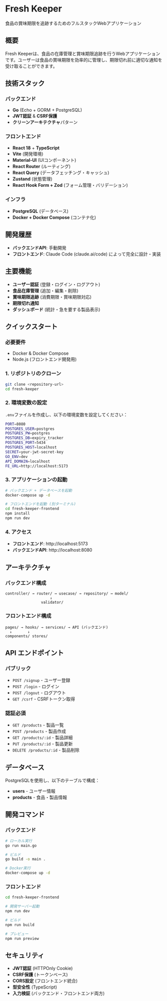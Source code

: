 # Fresh Keeper

食品の賞味期限を追跡するためのフルスタックWebアプリケーション

## 概要

Fresh Keeperは、食品の在庫管理と賞味期限追跡を行うWebアプリケーションです。ユーザーは食品の賞味期限を効率的に管理し、期限切れ前に適切な通知を受け取ることができます。

## 技術スタック

### バックエンド
- **Go** (Echo + GORM + PostgreSQL)
- **JWT認証** & **CSRF保護**
- **クリーンアーキテクチャ**パターン

### フロントエンド
- **React 18** + **TypeScript**
- **Vite** (開発環境)
- **Material-UI** (UIコンポーネント)
- **React Router** (ルーティング)
- **React Query** (データフェッチング・キャッシュ)
- **Zustand** (状態管理)
- **React Hook Form + Zod** (フォーム管理・バリデーション)

### インフラ
- **PostgreSQL** (データベース)
- **Docker + Docker Compose** (コンテナ化)

## 開発履歴

- **バックエンドAPI**: 手動開発
- **フロントエンド**: Claude Code (claude.ai/code) によって完全に設計・実装

## 主要機能

- **ユーザー認証** (登録・ログイン・ログアウト)
- **食品在庫管理** (追加・編集・削除)
- **賞味期限追跡** (消費期限・賞味期限対応)
- **期限切れ通知**
- **ダッシュボード** (統計・急を要する製品表示)

## クイックスタート

### 必要要件

- Docker & Docker Compose
- Node.js (フロントエンド開発用)

### 1. リポジトリのクローン

```bash
git clone <repository-url>
cd fresh-keeper
```

### 2. 環境変数の設定

`.env`ファイルを作成し、以下の環境変数を設定してください：

```bash
PORT=8080
POSTGRES_USER=postgres
POSTGRES_PW=postgres
POSTGRES_DB=expiry_tracker
POSTGRES_PORT=5434
POSTGRES_HOST=localhost
SECRET=your-jwt-secret-key
GO_ENV=dev
API_DOMAIN=localhost
FE_URL=http://localhost:5173
```

### 3. アプリケーションの起動

```bash
# バックエンド + データベースを起動
docker-compose up -d

# フロントエンドを起動 (別ターミナル)
cd fresh-keeper-frontend
npm install
npm run dev
```

### 4. アクセス

- **フロントエンド**: http://localhost:5173
- **バックエンドAPI**: http://localhost:8080

## アーキテクチャ

### バックエンド構成

```
controller/ → router/ → usecase/ → repository/ → model/
                    ↓
                validator/
```

### フロントエンド構成

```
pages/ → hooks/ → services/ → API (バックエンド)
  ↓       ↓
components/ stores/
```

## API エンドポイント

### パブリック
- `POST /signup` - ユーザー登録
- `POST /login` - ログイン
- `POST /logout` - ログアウト
- `GET /csrf` - CSRFトークン取得

### 認証必須
- `GET /products` - 製品一覧
- `POST /products` - 製品作成
- `GET /products/:id` - 製品詳細
- `PUT /products/:id` - 製品更新
- `DELETE /products/:id` - 製品削除

## データベース

PostgreSQLを使用し、以下のテーブルで構成：

- **users** - ユーザー情報
- **products** - 食品・製品情報

## 開発コマンド

### バックエンド

```bash
# ローカル実行
go run main.go

# ビルド
go build -o main .

# Docker実行
docker-compose up -d
```

### フロントエンド

```bash
cd fresh-keeper-frontend

# 開発サーバー起動
npm run dev

# ビルド
npm run build

# プレビュー
npm run preview
```

## セキュリティ

- **JWT認証** (HTTPOnly Cookie)
- **CSRF保護** (トークンベース)
- **CORS設定** (フロントエンド統合)
- **型安全性** (TypeScript)
- **入力検証** (バックエンド・フロントエンド両方)
